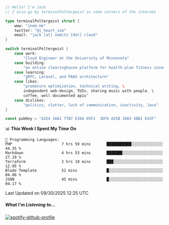 ```go
// Hello! I'm Jack
// I also go by terminalPoltergeist in some corners of the internet

type terminalPoltergeist struct {
    www: "jnem.me"
    twitter: "@i_heart_vim"
    email: "jack [at] nemitz [dot] cloud"
}

switch terminalPoltergeist {
    case work:
        "Cloud Engineer at the University of Minnesota"
    case building:
        "an online clearinghouse platform for health-plan fitness incentive programs"
    case learning:
        "gRPC, Laravel, and PAAS architecture"
    case likes:
        "premature optimization, technical writing, \
        independent web-design, TUIs, sharing music with people, \
        coffee, well-documented apis"
    case dislikes:
        "politics, clutter, lack of communication, inactivity, Java"
}

const pubKey = "A2E4 3AA1 77B7 E36A 05F2  3DF6 A25B 2683 4BB1 E43F"
```

<!--START_SECTION:waka-->
📊 **This Week I Spent My Time On** 

```text
💬 Programming Languages: 
PHP                      7 hrs 59 mins       ███████████░░░░░░░░░░░░░░   44.35 % 
Markdown                 4 hrs 53 mins       ███████░░░░░░░░░░░░░░░░░░   27.19 % 
Terraform                2 hrs 19 mins       ███░░░░░░░░░░░░░░░░░░░░░░   12.95 % 
Blade Template           52 mins             █░░░░░░░░░░░░░░░░░░░░░░░░   04.86 % 
JSON                     45 mins             █░░░░░░░░░░░░░░░░░░░░░░░░   04.17 % 
```


 Last Updated on 09/30/2025 12:25 UTC
<!--END_SECTION:waka-->

##### What I'm Listening to...

[![spotify-github-profile](https://jnem.me/listening-item?maxAge=2592000)](https://jnem.me/listening)
